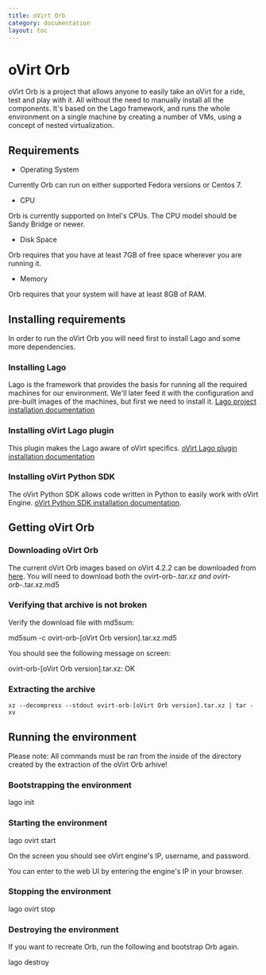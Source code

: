 ```yaml
---
title: oVirt Orb
category: documentation
layout: toc
---
```


# oVirt Orb

oVirt Orb is a project that allows anyone to easily take an oVirt for a ride, test and play with it.
All without the need to manually install all the components.
It's based on the Lago framework, and runs the whole environment on a single machine by creating a number of VMs, using a concept of nested virtualization.

## Requirements

- Operating System

Currently Orb can run on either supported Fedora versions or Centos 7.

- CPU

Orb is currently supported on Intel's CPUs. The CPU model should be Sandy Bridge or newer.

- Disk Space

Orb requires that you have at least 7GB of free space wherever you are running it.

- Memory

Orb requires that your system will have at least 8GB of RAM.

## Installing requirements

In order to run the oVirt Orb you will need first to install Lago and some more dependencies.

### Installing Lago
Lago is the framework that provides the basis for running all the required machines for our environment.
We'll later feed it with the configuration and pre-built images of the machines, but first we need to install it.
[Lago project installation documentation](http://lago.readthedocs.io/en/latest/Installation.html)

### Installing oVirt Lago plugin
This plugin makes the Lago aware of oVirt specifics.
[oVirt Lago plugin installation documentation](http://lago-ost-plugin.readthedocs.io/en/latest/Installation.html)

### Installing oVirt Python SDK
The oVirt Python SDK allows code written in Python to easily work with oVirt Engine.
[oVirt Python SDK installation documentation](https://pypi.python.org/pypi/ovirt-engine-sdk-python/4.2.4).

## Getting oVirt Orb

### Downloading oVirt Orb
The current oVirt Orb images based on oVirt 4.2.2 can be downloaded from [here](http://resources.ovirt.org/pub/ovirt-4.2/ovirt-orb/).
You will need to download both the ovirt-orb-*.tar.xz and ovirt-orb-*.tar.xz.md5

### Verifying that archive is not broken

Verify the download file with md5sum:

md5sum -c ovirt-orb-[oVirt Orb version].tar.xz.md5

You should see the following message on screen:

ovirt-orb-[oVirt Orb version].tar.xz: OK

### Extracting the archive

    xz --decompress --stdout ovirt-orb-[oVirt Orb version].tar.xz | tar -xv

## Running the environment

Please note: All commands must be ran from the inside of the directory created by the extraction of the oVirt Orb arhive!

### Bootstrapping the environment

lago init

### Starting the environment

lago ovirt start

On the screen you should see oVirt engine's IP, username, and password.

You can enter to the web UI by entering the engine's IP in your browser.

### Stopping the environment

lago ovirt stop

### Destroying the environment

If you want to recreate Orb, run the following and bootstrap Orb again.

lago destroy

